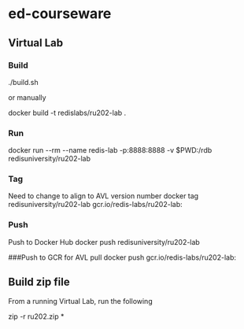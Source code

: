 # ed-courseware

## Virtual Lab

### Build
./build.sh

or manually

docker build -t redislabs/ru202-lab .

### Run
docker run --rm --name redis-lab -p:8888:8888 -v $PWD:/rdb redisuniversity/ru202-lab

### Tag
Need to change <version> to align to AVL version number
docker tag redisuniversity/ru202-lab gcr.io/redis-labs/ru202-lab:<version>

### Push
Push to Docker Hub
docker push redisuniversity/ru202-lab

###Push to GCR for AVL pull
docker push gcr.io/redis-labs/ru202-lab:<version>


## Build zip file
From a running Virtual Lab, run the following

zip -r ru202.zip *